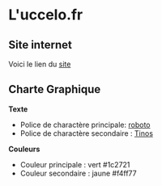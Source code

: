 # L'uccelo.fr

## Site internet

Voici le lien du [site](https://bcollignonecv.github.io/luccelo/)

## Charte Graphique

__Texte__
* Police de charactère principale: [roboto](https://fonts.google.com/specimen/Roboto)
* Police de charactère secondaire : [Tinos](https://fonts.google.com/specimen/Tinos)

__Couleurs__
* Couleur principale : vert #1c2721
* Couleur secondaire : jaune #f4ff77


